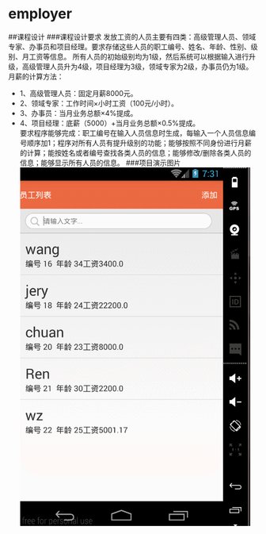 # employer
##课程设计
###课程设计要求
发放工资的人员主要有四类：高级管理人员、领域专家、办事员和项目经理。要求存储这些人员的职工编号、姓名、年龄、性别、级别、月工资等信息。
所有人员的初始级别均为1级，然后系统可以根据输入进行升级，高级管理人员升为4级，项目经理为3级，领域专家为2级，办事员仍为1级。
月薪的计算方法：
*  1、高级管理人员：固定月薪8000元。
*  2、领域专家：工作时间×小时工资（100元/小时）。
*  3、办事员：当月业务总额×4%提成。
*  4、项目经理：底薪（5000）+当月业务总额×0.5%提成。<br/>
  要求程序能够完成：职工编号在输入人员信息时生成，每输入一个人员信息编号顺序加1；程序对所有人员有提升级别的功能；能够按照不同身份进行月薪的计算；能按姓名或者编号查找各类人员的信息；能够修改/删除各类人员的信息；能够显示所有人员的信息。
###项目演示图片
![项目图片](https://github.com/huopochuan/employer/raw/master/img.gif)
